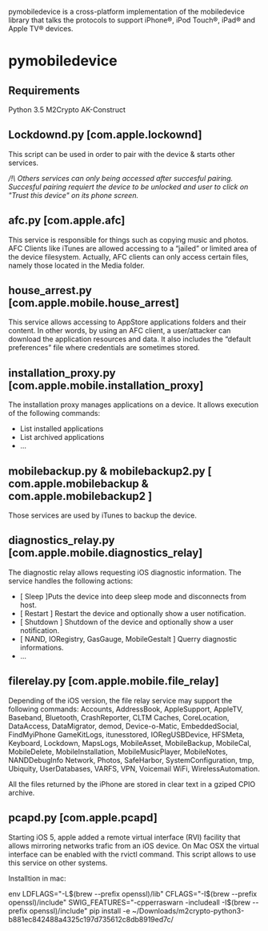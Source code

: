 pymobiledevice is a cross-platform implementation of the mobiledevice library
that talks the protocols to support iPhone®, iPod Touch®, iPad® and Apple TV® devices.


pymobiledevice
==============


Requirements
--------------
Python 3.5
M2Crypto
AK-Construct


Lockdownd.py [com.apple.lockownd]
--------------
This script can be used in order to pair with the device & starts other services.

*/!\ Others services can only being accessed after succesful pairing.
Succesful pairing requiert the device to be unlocked and user to click on
"Trust this device" on its phone screen.*


afc.py [com.apple.afc]
--------------
This service is responsible for things such as copying music and photos. AFC Clients like iTunes
are allowed accessing to a “jailed” or limited area of the device filesystem. Actually, AFC clients can
only access certain files, namely those located in the Media folder.


house_arrest.py [com.apple.mobile.house_arrest]
--------------
This service allows accessing to AppStore applications folders and their content.
In other words, by using an AFC client, a user/attacker can download the application resources and data.
It also includes the “default preferences” file where credentials are sometimes stored.


installation_proxy.py [com.apple.mobile.installation_proxy]
--------------
The installation proxy manages applications on a device.
It allows execution of the following commands:
- List installed applications
- List archived applications
- ...


mobilebackup.py & mobilebackup2.py [ com.apple.mobilebackup & com.apple.mobilebackup2 ]
--------------
Those services are used by iTunes to backup the device.


diagnostics_relay.py [com.apple.mobile.diagnostics_relay]
--------------
The diagnostic relay allows requesting iOS diagnostic information.
The service handles the following actions:
- [ Sleep ]Puts the device into deep sleep mode and disconnects from host.
- [ Restart ] Restart the device and optionally show a user notification.
- [ Shutdown ] Shutdown of the device and optionally show a user notification.
- [ NAND, IORegistry, GasGauge, MobileGestalt ] Querry diagnostic informations.
- ...


filerelay.py [com.apple.mobile.file_relay]
--------------
Depending of the iOS version, the file relay service may support the following commands:
    Accounts, AddressBook, AppleSupport, AppleTV, Baseband, Bluetooth, CrashReporter, CLTM
    Caches, CoreLocation, DataAccess, DataMigrator, demod, Device-o-Matic, EmbeddedSocial, FindMyiPhone
    GameKitLogs, itunesstored, IORegUSBDevice, HFSMeta, Keyboard, Lockdown, MapsLogs, MobileAsset,
    MobileBackup, MobileCal, MobileDelete, MobileInstallation, MobileMusicPlayer, MobileNotes, NANDDebugInfo
    Network, Photos, SafeHarbor, SystemConfiguration, tmp, Ubiquity, UserDatabases, VARFS, VPN, Voicemail
    WiFi, WirelessAutomation.

All the files returned by the iPhone are stored in clear text in a gziped CPIO archive.


pcapd.py [com.apple.pcapd]
--------------
Starting iOS 5, apple added a remote virtual interface (RVI) facility that allows mirroring networks trafic from an iOS device.
On Mac OSX the virtual interface can be enabled with the rvictl command. This script allows to use this service on other systems.


Installtion in mac:

env LDFLAGS="-L$(brew --prefix openssl)/lib" CFLAGS="-I$(brew --prefix openssl)/include" SWIG_FEATURES="-cpperraswarn -includeall -I$(brew --prefix openssl)/include" pip install -e ~/Downloads/m2crypto-python3-b881ec842488a4325c197d735612c8db8919ed7c/
